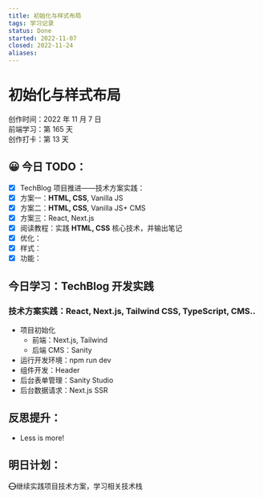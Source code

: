 ```yaml
---
title: 初始化与样式布局
tags: 学习记录
status: Done
started: 2022-11-07
closed: 2022-11-24
aliases: 
---
```

# 初始化与样式布局
创作时间：2022 年 11 月 7 日  
前端学习：第 165 天  
创作打卡：第 13 天
## 😀 今日 TODO：
- [x] TechBlog 项目推进——技术方案实践：
- [x] 方案一：**HTML, CSS**, Vanilla JS
- [x] 方案二：**HTML, CSS**, Vanilla JS+ CMS
- [x] 方案三：React, Next.js
- [x] 阅读教程：实践 **HTML, CSS** 核心技术，并输出笔记
- [x] 优化：
- [x] 样式：
- [x] 功能：
## 今日学习：TechBlog 开发实践
### 技术方案实践：React, Next.js, Tailwind CSS, TypeScript, CMS..
- 项目初始化
  - 前端：Next.js, Tailwind
  - 后端 CMS：Sanity
- 运行开发环境：npm run dev
- 组件开发：Header
- 后台表单管理：Sanity Studio
- 后台数据请求：Next.js SSR
## 反思提升：
- Less is more!
## 明日计划：
~~⭕~~继续实践项目技术方案，学习相关技术栈
